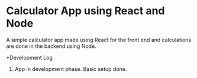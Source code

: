 # Calculator App using React and Node

A simple calculator app made using React for the front end and
calculations are done in the backend using Node.

*Development Log
1. App in development phase. Basic setup done.
